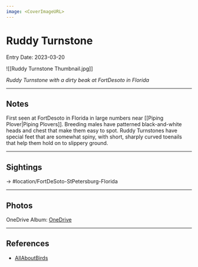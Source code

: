 ```yaml
---
image: <CoverImageURL>
---
```


# Ruddy Turnstone
Entry Date: 2023-03-20

![[Ruddy Turnstone Thumbnail.jpg]]

*Ruddy Turnstone with a dirty beak at FortDesoto in Florida*

---------------------------------------------------------------
## Notes

First seen at FortDesoto in Florida in large numbers near [[Piping Plover|Piping Plovers]]. Breeding males have patterned black-and-white heads and chest that make them easy to spot. Ruddy Turnstones have special feet that are somewhat spiny, with short, sharply curved toenails that help them hold on to slippery ground.

---------------------------------------------------------------
## Sightings

-> #location/FortDeSoto-StPetersburg-Florida

---------------------------------------------------------------
## Photos
OneDrive Album: [OneDrive](https://1drv.ms/f/s!AvaIuMdCo_w-hM0nNVOw4jaMCJLkng?e=cYlCaL)

---------------------------------------------------------------
## References
- [AllAboutBirds](https://www.allaboutbirds.org/guide/Ruddy_Turnstone/overview)